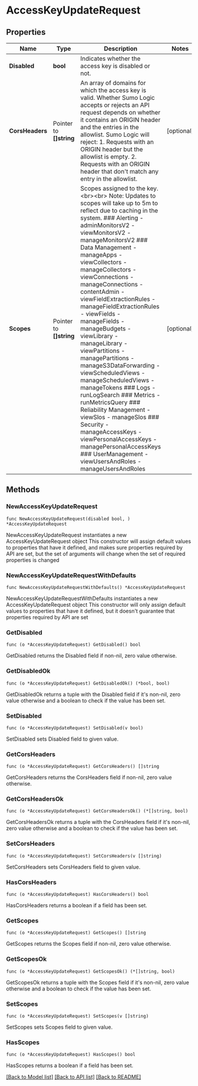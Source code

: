 # AccessKeyUpdateRequest

## Properties

Name | Type | Description | Notes
------------ | ------------- | ------------- | -------------
**Disabled** | **bool** | Indicates whether the access key is disabled or not. | 
**CorsHeaders** | Pointer to **[]string** | An array of domains for which the access key is valid. Whether Sumo Logic accepts or rejects an API request depends on whether it contains an ORIGIN header and the entries in the allowlist. Sumo Logic will reject:   1. Requests with an ORIGIN header but the allowlist is empty.   2. Requests with an ORIGIN header that don&#39;t match any entry in the allowlist. | [optional] 
**Scopes** | Pointer to **[]string** | Scopes assigned to the key. &lt;br&gt;&lt;br&gt; Note: Updates to scopes will take up to 5m to reflect due to caching in the system. ### Alerting   - adminMonitorsV2   - viewMonitorsV2   - manageMonitorsV2  ### Data Management   - manageApps   - viewCollectors   - manageCollectors   - viewConnections   - manageConnections   - contentAdmin   - viewFieldExtractionRules   - manageFieldExtractionRules               - viewFields   - manageFields   - manageBudgets   - viewLibrary   - manageLibrary   - viewPartitions   - managePartitions   - manageS3DataForwarding   - viewScheduledViews   - manageScheduledViews   - manageTokens  ### Logs   - runLogSearch  ### Metrics   - runMetricsQuery   ### Reliability Management   - viewSlos   - manageSlos  ### Security   - manageAccessKeys   - viewPersonalAccessKeys   - managePersonalAccessKeys  ### UserManagement   - viewUsersAndRoles   - manageUsersAndRoles | [optional] 

## Methods

### NewAccessKeyUpdateRequest

`func NewAccessKeyUpdateRequest(disabled bool, ) *AccessKeyUpdateRequest`

NewAccessKeyUpdateRequest instantiates a new AccessKeyUpdateRequest object
This constructor will assign default values to properties that have it defined,
and makes sure properties required by API are set, but the set of arguments
will change when the set of required properties is changed

### NewAccessKeyUpdateRequestWithDefaults

`func NewAccessKeyUpdateRequestWithDefaults() *AccessKeyUpdateRequest`

NewAccessKeyUpdateRequestWithDefaults instantiates a new AccessKeyUpdateRequest object
This constructor will only assign default values to properties that have it defined,
but it doesn't guarantee that properties required by API are set

### GetDisabled

`func (o *AccessKeyUpdateRequest) GetDisabled() bool`

GetDisabled returns the Disabled field if non-nil, zero value otherwise.

### GetDisabledOk

`func (o *AccessKeyUpdateRequest) GetDisabledOk() (*bool, bool)`

GetDisabledOk returns a tuple with the Disabled field if it's non-nil, zero value otherwise
and a boolean to check if the value has been set.

### SetDisabled

`func (o *AccessKeyUpdateRequest) SetDisabled(v bool)`

SetDisabled sets Disabled field to given value.


### GetCorsHeaders

`func (o *AccessKeyUpdateRequest) GetCorsHeaders() []string`

GetCorsHeaders returns the CorsHeaders field if non-nil, zero value otherwise.

### GetCorsHeadersOk

`func (o *AccessKeyUpdateRequest) GetCorsHeadersOk() (*[]string, bool)`

GetCorsHeadersOk returns a tuple with the CorsHeaders field if it's non-nil, zero value otherwise
and a boolean to check if the value has been set.

### SetCorsHeaders

`func (o *AccessKeyUpdateRequest) SetCorsHeaders(v []string)`

SetCorsHeaders sets CorsHeaders field to given value.

### HasCorsHeaders

`func (o *AccessKeyUpdateRequest) HasCorsHeaders() bool`

HasCorsHeaders returns a boolean if a field has been set.

### GetScopes

`func (o *AccessKeyUpdateRequest) GetScopes() []string`

GetScopes returns the Scopes field if non-nil, zero value otherwise.

### GetScopesOk

`func (o *AccessKeyUpdateRequest) GetScopesOk() (*[]string, bool)`

GetScopesOk returns a tuple with the Scopes field if it's non-nil, zero value otherwise
and a boolean to check if the value has been set.

### SetScopes

`func (o *AccessKeyUpdateRequest) SetScopes(v []string)`

SetScopes sets Scopes field to given value.

### HasScopes

`func (o *AccessKeyUpdateRequest) HasScopes() bool`

HasScopes returns a boolean if a field has been set.


[[Back to Model list]](../README.md#documentation-for-models) [[Back to API list]](../README.md#documentation-for-api-endpoints) [[Back to README]](../README.md)


